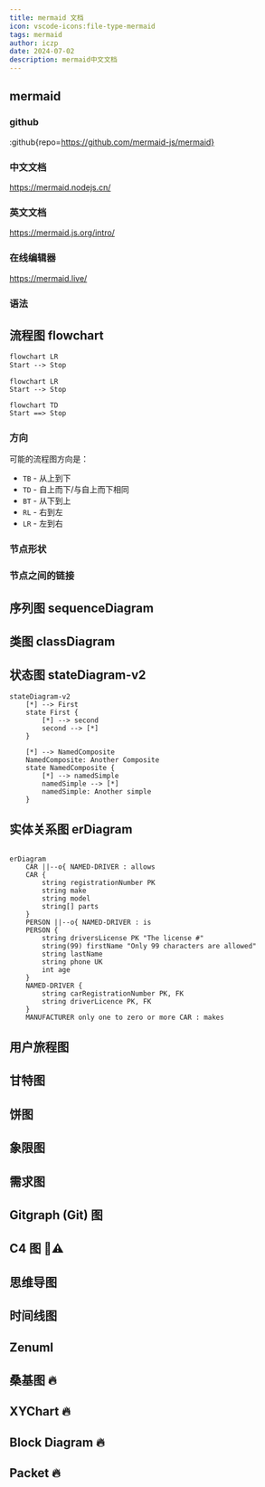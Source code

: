 ```yaml
---
title: mermaid 文档
icon: vscode-icons:file-type-mermaid
tags: mermaid
author: iczp
date: 2024-07-02
description: mermaid中文文档
---
```


## mermaid

### github

:github{repo=https://github.com/mermaid-js/mermaid}

### 中文文档

https://mermaid.nodejs.cn/

### 英文文档

https://mermaid.js.org/intro/

### 在线编辑器

https://mermaid.live/

### 语法

## 流程图 flowchart

```md
flowchart LR
Start --> Stop
```

```mermaid
flowchart LR
Start --> Stop
```

```mermaid
flowchart TD
Start ==> Stop
```

### 方向

可能的流程图方向是：

- `TB` - 从上到下
- `TD` - 自上而下/与自上而下相同
- `BT` - 从下到上
- `RL` - 右到左
- `LR` - 左到右

### 节点形状

### 节点之间的链接

## 序列图 sequenceDiagram

## 类图 classDiagram

## 状态图 stateDiagram-v2

```mermaid
stateDiagram-v2
    [*] --> First
    state First {
        [*] --> second
        second --> [*]
    }

    [*] --> NamedComposite
    NamedComposite: Another Composite
    state NamedComposite {
        [*] --> namedSimple
        namedSimple --> [*]
        namedSimple: Another simple
    }

```

## 实体关系图 erDiagram

```mermaid

erDiagram
    CAR ||--o{ NAMED-DRIVER : allows
    CAR {
        string registrationNumber PK
        string make
        string model
        string[] parts
    }
    PERSON ||--o{ NAMED-DRIVER : is
    PERSON {
        string driversLicense PK "The license #"
        string(99) firstName "Only 99 characters are allowed"
        string lastName
        string phone UK
        int age
    }
    NAMED-DRIVER {
        string carRegistrationNumber PK, FK
        string driverLicence PK, FK
    }
    MANUFACTURER only one to zero or more CAR : makes
```

## 用户旅程图

## 甘特图

## 饼图

## 象限图

## 需求图

## Gitgraph (Git) 图

## C4 图 🦺⚠️

## 思维导图

## 时间线图

## Zenuml

## 桑基图 🔥

## XYChart 🔥

## Block Diagram 🔥

## Packet 🔥
